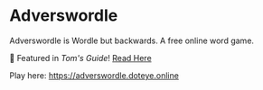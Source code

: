 # Adverswordle

Adverswordle is Wordle but backwards. A free online word game.

📰 Featured in *Tom's Guide*! [Read Here](https://www.tomsguide.com/news/the-hottest-new-wordle-alternative-flips-the-game-on-its-head)

Play here: https://adverswordle.doteye.online
